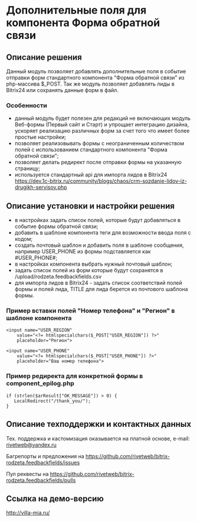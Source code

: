 ﻿
# Дополнительные поля для компонента Форма обратной связи

## Описание решения

Данный модуль позволяет добавлять дополнительные поля в событие отправки форм стандартного компонента "Форма обратной связи" из php-массива $_POST. Так же модуль позволяет добавлять лиды в Bitrix24 или сохранять данные форм в файл.

### Особенности

- данный модуль будет полезен для редакций не включающих модуль Веб-формы (Первый сайт и Старт) и упрощает интеграцию дизайна, ускоряет реализацию различных форм за счет того что имеет более простые настройки;
- позволяет реализовывать формы с неограниченным количеством полей с использованием стандартного компонента "Форма обратной связи";
- позволяет делать редирект после отправки формы на указанную страницу;
- используется стандартный api для импорта лидов в Bitrix24 https://dev.1c-bitrix.ru/community/blogs/chaos/crm-sozdanie-lidov-iz-drugikh-servisov.php


## Описание установки и настройки решения

- в настройках задать список полей, которые будут добавляться в событие формы обратной связи;
- добавить в шаблоне компонента теги для возможности ввода поля с кодом;
- создать почтовый шаблон и добавить поля в шаблоне сообщения, например USER_PHONE из формы подставляется как #USER_PHONE#;
- в настройках компонента выбрать нужный почтовый шаблон;
- задать список полей из форм которые будут сохранятся в /upload/rodzeta.feedbackfields.csv
- для импорта лидов в Bitrix24 - задать список соответствий полей формы и полей лида, TITLE для лида берется из почтового шаблона формы.

### Пример вставки полей "Номер телефона" и "Регион" в шаблоне компонента

    <input name="USER_REGION" 
        value="<?= htmlspecialchars($_POST["USER_REGION"]) ?>"
        placeholder="Регион">

    <input name="USER_PHONE" 
        value="<?= htmlspecialchars($_POST["USER_PHONE"]) ?>" 
        placeholder="Ваш номер телефона">

### Пример редиректа для конкретной формы в component_epilog.php

    if (strlen($arResult["OK_MESSAGE"]) > 0) {
       LocalRedirect("/thank_you/");
    }

## Описание техподдержки и контактных данных

Тех. поддержка и кастомизация оказывается на платной основе, e-mail: rivetweb@yandex.ru

Багрепорты и предложения на https://github.com/rivetweb/bitrix-rodzeta.feedbackfields/issues

Пул реквесты на https://github.com/rivetweb/bitrix-rodzeta.feedbackfields/pulls

## Ссылка на демо-версию

http://villa-mia.ru/
